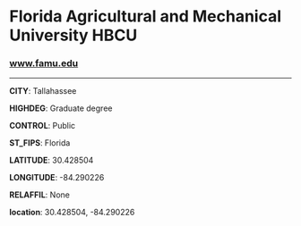 # Florida Agricultural and Mechanical University HBCU
### www.famu.edu
---
**CITY**: Tallahassee

**HIGHDEG**: Graduate degree

**CONTROL**: Public

**ST_FIPS**: Florida

**LATITUDE**: 30.428504

**LONGITUDE**: -84.290226

**RELAFFIL**: None

**location**: 30.428504, -84.290226